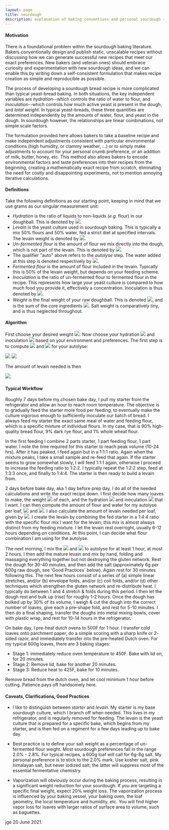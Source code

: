 ```yaml
---
layout: page
title: sourdough
description: explanation of baking conventions and personal sourdough recipes
---
```


#### Motivation
There is a foundational problem within the sourdough baking literature.  Bakers conventionally design and publish static, unscalable recipes without discussing how we can generate successful new recipes that meet our exact preferences. New bakers (and veteran ones) should embrace curiosity and experimentation with new sourdough ideas, and we can enable this by writing down a self-consistent formulation that makes recipe creation as simple and reproducible as possible.

The process of developing a sourdough bread recipe is more complicated than typical yeast-bread baking. In both situations, the key independent variables are *hydration*--which controls the ratio of water to flour, and *inoculation*--which controls how much active yeast is present in the dough, and *total weight*. In typical yeast-breads, these three quantities are determined independently by the amounts of water, flour, and yeast in the dough. In sourdough however, the relationships are linear combinations, not simple scale factors. 

The formulation provided here allows bakers to take a baseline recipe and make independent adjustments consistent with particular environmental conditions (high humidity, or clammy weather, ...) or to simply make adjustments to account for your personal crumb preference, or an addition of milk, butter, honey, etc. This method also allows bakers to encode environmental factors and taste preferences into their recipes from the beginning, creating a mathematically exact recipe from scratch, eliminating the need for costly and disappointing experiments, not to mention annoying iterative calculations. 



#### Definitions

Take the following definitions as our starting point, keeping in mind that we use grams as our singular measurement unit: 

- *Hydration* is the ratio of liquids to non-liquids (*e.g.* flour) in our doughball. This is denoted by <img src="https://render.githubusercontent.com/render/math?math=H">.
- *Levain* is the yeast culture used in sourdough baking. This is typically a mix 50% flours and 50% water, fed a strict diet at specified intervals. The levain weight is denoted by <img src="https://render.githubusercontent.com/render/math?math=L">.
- *Un-fermented flour* is the amount of flour we mix directly into the dough, which is not part of the levain. This is denoted by <img src="https://render.githubusercontent.com/render/math?math=f_{auto}">. 
- The qualifier "auto" above refers to the *autolyse* step. The water added at this step is denoted respectively by <img src="https://render.githubusercontent.com/render/math?math=h_{auto}">.
- *Fermented flour* is the amount of flour included in the levain. Typically this is 50% of the levain weight, but depends on your feeding scheme.
- *Inoculation* is the ratio of un-fermented flour to fermented flour in the recipe. This represents how large your yeast culture is compared to how much food you provide it, effectively a concentration. Inoculation is thus denoted by <img src="https://render.githubusercontent.com/render/math?math=C">.
 - *Weight* is the final weight of your raw doughball. This is denoted <img src="https://render.githubusercontent.com/render/math?math=W">, and is the sum of the core ingredients <img src="https://render.githubusercontent.com/render/math?math=W=f_{auto}%2Bh_{auto}%2BL">. Salt weight is comparatively tiny, and is thus neglected throughout.

#### Algorithm

First choose your desired weight <img src="https://render.githubusercontent.com/render/math?math=W">. Now choose your hydration <img src="https://render.githubusercontent.com/render/math?math=H"> and inoculation <img src="https://render.githubusercontent.com/render/math?math=C"> based on your environment and preferences. The first step is to compute <img src="https://render.githubusercontent.com/render/math?math=f_{auto}"> and <img src="https://render.githubusercontent.com/render/math?math=h_{auto}"> for your autolyse:

<img src="https://render.githubusercontent.com/render/math?math=f_{auto}=W/(1%2BH)(1%2BC)">

<img src="https://render.githubusercontent.com/render/math?math=h_{auto}=f_{auto}[H(1%2BC)-C]">

The amount of levain needed is then

<img src="https://render.githubusercontent.com/render/math?math=L=2C f_{auto}">.



#### Typical Workflow

Roughly 7 days before my chosen bake day, I pull my starter from the refrigerator and allow an hour to reach room temperature. The objective is to gradually feed the starter more food per feeding, to eventually make the culture vigorous enough to sufficiently inoculate our batch of bread. I always feed my starter the exact same meal of water and feeding flour, which is a specific mixture of individual flours. In my case, that is 90% high-quality bread flour, 9% dark rye flour, and 1% whole wheat flour.  

In the first feeding I combine 2 parts starter, 1 part feeding flour, 1 part water. I note the time required for this starter to reach peak volume (10-24 hrs). After it has peaked, I feed again but in a 1:1:1 ratio. Again when the mixture peaks, I take a small sample and re-feed that again. If the starter seems to grow somewhat slowly, I will feed 1:1:1 again, otherwise I proceed to increase the feeding ratio to 1:2:2. I typically repeat the 1:2:2 step, feed at 1:3:3 once, and finally to 1:4:4. The starter is then ready to build a levain from. 

2 days before bake day, aka 1 day before prep day, I do all of the needed calculations and write the exact recipe down. I first decide how many loaves to make, the weight <img src="https://render.githubusercontent.com/render/math?math=W"> of each, and the hydration <img src="https://render.githubusercontent.com/render/math?math=H"> and inoculation <img src="https://render.githubusercontent.com/render/math?math=C"> that I want. I can then compute the amount of flour and water for my autolyse per loaf, <img src="https://render.githubusercontent.com/render/math?math=f_{auto}"> and <img src="https://render.githubusercontent.com/render/math?math=h_{auto}">. I also calculate the amount of levain needed per loaf, given by <img src="https://render.githubusercontent.com/render/math?math=L">. I create the levain by combining the fed starter in a 1:4:4 ratio with the specific flour mix I want for the levain; this mix is almost always distinct from my feeding mixture. I let the levain rest overnight, usually 6-12 hours depending on conditions. At this point, I can decide what flour combination I am using for the autolyse.

The next morning, I mix the <img src="https://render.githubusercontent.com/render/math?math=f_{auto}"> and <img src="https://render.githubusercontent.com/render/math?math=h_{auto}"> to autolyse for at least 1 hour, at most 2 hours. I then add the mature levain and mix by hand, folding and massaging everything together but not destroying the gluten network. Rest the dough for 30-40 minutes, and then add the salt (approximately 6g per 600g raw dough, see 'Good Practices' below). Again rest for 30 minutes following this. The next few hours consist of a series of (a) simple linear stretches, and/or (b) envelope folds, and/or (c) coil folds, and/or (d) other techniques which strengthen the gluten network and re-distribute heat. I typically do between 1 and 4 stretch & folds during this period. I then let the dough rest and bulk up (rise) for roughly 1-2 hours. Once the dough has bulked up by 30% of its volume, I weigh & cut the dough into the correct number of loaves, give each a pre-shape fold, and rest for 5-10 minutes. I then do a final shaping, transfer the doughs into metal mixing bowls, cover with plastic wrap, and rest for 10-14 hours in the refrigerator.

On bake day, I pre-heat dutch ovens to 500F for 1 hour. I transfer cold loaves onto parchment paper, do a simple scoring with a sharp knife or 2-sided razor, and immediately transfer into the pre-heated Dutch oven. For my typical 600g loaves, there are 3 baking stages:
 - Stage 1: immediately reduce oven temperature to 450F. Bake with lid on, for 20 minutes.
 - Stage 2: Remove lid, bake for another 20 minutes.
 - Stage 3: Reduce heat to 425F, bake for 10 minutes.

Remove bread from the dutch oven, and let cool minimum 1 hour before cutting. Patience pays off handsomely here.

#### Caveats, Clarifications, Good Practices

- I like to distinguish between *starter* and *levain*. My starter is my base sourdough culture, which I branch off when needed. This lives in my refrigerator, and is regularly removed for feeding. The levain is the yeast culture that is prepared for a specific bake, which begins from my starter, and is then fed on a regiment for a few days leading up to bake day. 

- Best practice is to define your salt weight as a percentage of un-fermented flour weight. Most sourdough preferences fall in the range 2.0% - 2.8%. For typical recipes, a 600g loaf will call for 6g-8g salt. My personal preference is to stick to the 2.0% mark. Use kosher salt, pink himalayan salt, but never iodized salt; the latter will suppress most of the essential fermentative chemistry.

- Vaporization will obviously occur during the baking process, resulting in a significant weight reduction for your sourdough. If you are targeting a specific final weight, expect 20% weight loss. The vaporization process is influenced by your baking vessel, your baking oven, the loaf geometry, the local temperature and humidity, etc. You will find higher vapor loss for loaves with larger ratios of surface area to volume, such as baguettes. 


jge 20 June 2021.
